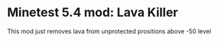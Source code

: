 Minetest 5.4 mod: Lava Killer
========================================

This mod just removes lava from unprotected prositions above -50 level
